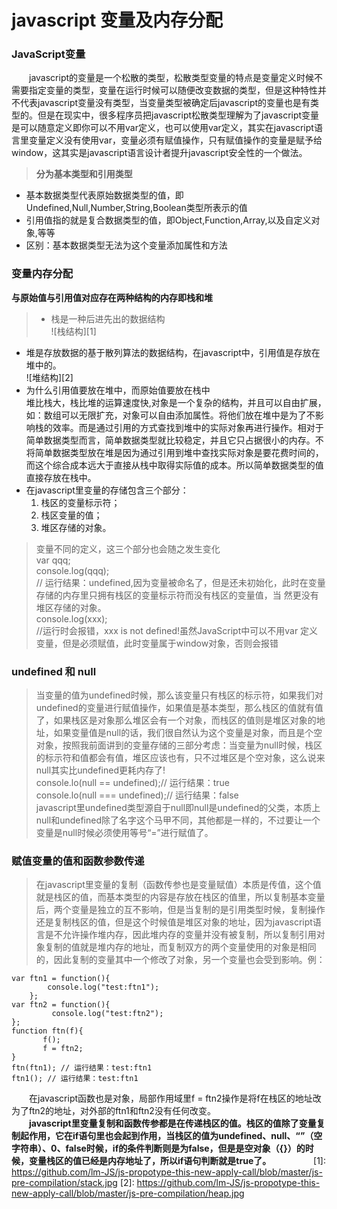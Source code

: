 # javascript 变量及内存分配

### JavaScript变量
　　javascript的变量是一个松散的类型，松散类型变量的特点是变量定义时候不需要指定变量的类型，变量在运行时候可以随便改变数据的类型，但是这种特性并不代表javascript变量没有类型，当变量类型被确定后javascript的变量也是有类型的。但是在现实中，很多程序员把javascript松散类型理解为了javascript变量是可以随意定义即你可以不用var定义，也可以使用var定义，其实在javascript语言里变量定义没有使用var，变量必须有赋值操作，只有赋值操作的变量是赋予给window，这其实是javascript语言设计者提升javascript安全性的一个做法。
> **分为基本类型和引用类型**
* 基本数据类型代表原始数据类型的值，即Undefined,Null,Number,String,Boolean类型所表示的值
* 引用值指的就是复合数据类型的值，即Object,Function,Array,以及自定义对象,等等
* 区别：基本数据类型无法为这个变量添加属性和方法

### 变量内存分配
  **与原始值与引用值对应存在两种结构的内存即栈和堆**
> * 栈是一种后进先出的数据结构  
![栈结构][1]  
* 堆是存放数据的基于散列算法的数据结构，在javascript中，引用值是存放在堆中的。  
![堆结构][2]
* 为什么引用值要放在堆中，而原始值要放在栈中  
    堆比栈大，栈比堆的运算速度快,对象是一个复杂的结构，并且可以自由扩展，如：数组可以无限扩充，对象可以自由添加属性。将他们放在堆中是为了不影响栈的效率。而是通过引用的方式查找到堆中的实际对象再进行操作。相对于简单数据类型而言，简单数据类型就比较稳定，并且它只占据很小的内存。不将简单数据类型放在堆是因为通过引用到堆中查找实际对象是要花费时间的，而这个综合成本远大于直接从栈中取得实际值的成本。所以简单数据类型的值直接存放在栈中。
* 在javascript里变量的存储包含三个部分：
  1. 栈区的变量标示符；
  2. 栈区变量的值；
  3. 堆区存储的对象。 
  
>  变量不同的定义，这三个部分也会随之发生变化  
   var qqq;  
   console.log(qqq);  
   // 运行结果：undefined,因为变量被命名了，但是还未初始化，此时在变量存储的内存里只拥有栈区的变量标示符而没有栈区的变量值，当    然更没有堆区存储的对象。  
   console.log(xxx);  
   //运行时会报错，xxx is not defined!虽然JavaScript中可以不用var 定义变量，但是必须赋值，此时变量属于window对象，否则会报错

### undefined 和 null
> 当变量的值为undefined时候，那么该变量只有栈区的标示符，如果我们对undefined的变量进行赋值操作，如果值是基本类型，那么栈区的值就有值了，如果栈区是对象那么堆区会有一个对象，而栈区的值则是堆区对象的地址，如果变量值是null的话，我们很自然认为这个变量是对象，而且是个空对象，按照我前面讲到的变量存储的三部分考虑：当变量为null时候，栈区的标示符和值都会有值，堆区应该也有，只不过堆区是个空对象，这么说来null其实比undefined更耗内存了!  
    console.lo(null == undefined);// 运行结果：true  
    console.lo(null === undefined);// 运行结果：false  
    javascript里undefined类型源自于null即null是undefined的父类，本质上null和undefined除了名字这个马甲不同，其他都是一样的，不过要让一个变量是null时候必须使用等号“=”进行赋值了。

### 赋值变量的值和函数参数传递
> 在javascript里变量的复制（函数传参也是变量赋值）本质是传值，这个值就是栈区的值，而基本类型的内容是存放在栈区的值里，所以复制基本变量后，两个变量是独立的互不影响，但是当复制的是引用类型时候，复制操作还是复制栈区的值，但是这个时候值是堆区对象的地址，因为javascript语言是不允许操作堆内存，因此堆内存的变量并没有被复制，所以复制引用对象复制的值就是堆内存的地址，而复制双方的两个变量使用的对象是相同的，因此复制的变量其中一个修改了对象，另一个变量也会受到影响。例：

    var ftn1 = function(){
            console.log("test:ftn1");
        };
    var ftn2 = function(){
             console.log("test:ftn2");
    };
    function ftn(f){
           f();
           f = ftn2;
    }
    ftn(ftn1); // 运行结果：test:ftn1
    ftn1(); // 运行结果：test:ftn1
　　在javascript函数也是对象，局部作用域里f = ftn2操作是将f在栈区的地址改为了ftn2的地址，对外部的ftn1和ftn2没有任何改变。  
　　**javascript里变量复制和函数传参都是在传递栈区的值。栈区的值除了变量复制起作用，它在if语句里也会起到作用，当栈区的值为undefined、null、“”（空字符串）、0、false时候，if的条件判断则是为false，但是是空对象（{}）的时候，变量栈区的值已经是内存地址了，所以if语句判断就是true了。**
　　
　　
[1]: https://github.com/lm-JS/js-propotype-this-new-apply-call/blob/master/js-pre-compilation/stack.jpg
[2]: https://github.com/lm-JS/js-propotype-this-new-apply-call/blob/master/js-pre-compilation/heap.jpg
